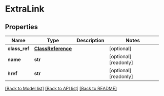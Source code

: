 # ExtraLink

## Properties
Name | Type | Description | Notes
------------ | ------------- | ------------- | -------------
**class_ref** | [**ClassReference**](ClassReference.md) |  | [optional] 
**name** | **str** |  | [optional] [readonly] 
**href** | **str** |  | [optional] [readonly] 

[[Back to Model list]](../README.md#documentation-for-models) [[Back to API list]](../README.md#documentation-for-api-endpoints) [[Back to README]](../README.md)


